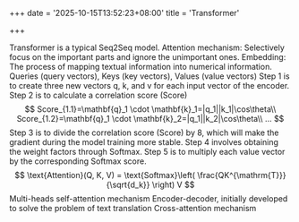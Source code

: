 +++
date = '2025-10-15T13:52:23+08:00'
title = 'Transformer'

+++

Transformer is a typical Seq2Seq model. 
Attention mechanism: Selectively focus on the important parts and ignore the unimportant ones. 
Embedding: The process of mapping textual information into numerical information. 
Queries (query vectors), Keys (key vectors), Values (value vectors) 
Step 1 is to create three new vectors q, k, and v for each input vector of the encoder. 
Step 2 is to calculate a correlation score (Score)
$$
Score_{1.1}=\mathbf{q}_1 \cdot \mathbf{k}_1=|q_1||k_1|\cos\theta\\
Score_{1.2}=\mathbf{q}_1 \cdot \mathbf{k}_2=|q_1||k_2|\cos\theta\\
...
$$
Step 3 is to divide the correlation score (Score) by 8, which will make the gradient during the model training more stable. 
Step 4 involves obtaining the weight factors through Softmax. 
Step 5 is to multiply each value vector by the corresponding Softmax score.
$$
\text{Attention}(Q, K, V) = \text{Softmax}\left( \frac{QK^{\mathrm{T}}}{\sqrt{d_k}} \right) V
$$
Multi-heads self-attention mechanism 
Encoder-decoder, initially developed to solve the problem of text translation 
Cross-attention mechanism

